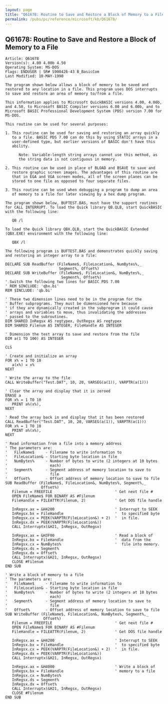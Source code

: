 ```yaml
---
layout: page
title: "Q61678: Routine to Save and Restore a Block of Memory to a File"
permalink: /pubs/pc/reference/microsoft/kb/Q61678/
---
```


## Q61678: Routine to Save and Restore a Block of Memory to a File

	Article: Q61678
	Version(s): 4.00 4.00b 4.50
	Operating System: MS-DOS
	Flags: ENDUSER | SR# S900426-43 B_BasicCom
	Last Modified: 10-MAY-1990
	
	The program shown below allows a block of memory to be saved and
	restored to any location in a file. This program uses DOS interrupts
	to save and restore an area of memory to/from a file.
	
	This information applies to Microsoft QuickBASIC versions 4.00, 4.00b,
	and 4.50, to Microsoft BASIC Compiler versions 6.00 and 6.00b, and to
	Microsoft BASIC Professional Development System (PDS) version 7.00 for
	MS-DOS.
	
	This routine can be used for several purposes:
	
	1. This routine can be used for saving and restoring an array quickly
	   to a file. BASIC PDS 7.00 can do this by using STATIC arrays in a
	   user-defined type, but earlier versions of BASIC don't have this
	   ability.
	
	      Note: Variable-length string arrays cannot use this method, as
	      the string data is not contiguous in memory.
	
	2. This routine can be used in place of BLOAD and BSAVE to save and
	   restore graphic screen images. The advantages of this routine are
	   that in EGA and VGA screen modes, all of the screen planes can be
	   stored to one file as opposed to four separate files.
	
	3. This routine can be used when debugging a program to dump an area
	   of memory to a file for later viewing by a hex dump program.
	
	The program shown below, BUFTEST.BAS, must have the support routines
	for CALL INTERRUPT. To load the Quick library QB.QLB, start QuickBASIC
	with the following line:
	
	   QB /l
	
	To load the Quick library QBX.QLB, start the QuickBASIC Extended
	(QBX.EXE) environment with the following line:
	
	   QBX /l
	
	The following program is BUFTEST.BAS and demonstrates quickly saving
	and restoring an integer array to a file:
	
	DECLARE SUB ReadBuffer (FileName$, FileLocation&, NumBytes%,_
	                        Segment%, Offset%)
	DECLARE SUB WriteBuffer (FileName$, FileLocation&, NumBytes%,_
	                         Segment%, Offset%)
	' Switch the following two lines for BASIC PDS 7.00
	' REM $INCLUDE: 'qbx.bi'
	REM $INCLUDE: 'qb.bi'
	
	' These two dimension lines need to be in the program for the
	' Buffer subprograms. They must be dimensioned here because
	' if they are dynamically created in the subprogram it could cause
	' arrays and variables to move, thus invalidating the addresses
	' passed to the subroutines.
	DIM SHARED InRegsx AS regtypex, OutRegsx AS regtypex
	DIM SHARED Filenum AS INTEGER, FileHandle AS INTEGER
	
	' Dimension the test array to save and restore from the file
	DIM a(1 TO 100) AS INTEGER
	
	CLS
	
	' Create and initialize an array
	FOR x% = 1 TO 10
	   a(x%) = x%
	NEXT
	
	' Write the array to the file
	CALL WriteBuffer("Test.DAT", 10, 20, VARSEG(a(1)), VARPTR(a(1)))
	
	' Clear the array and display that it is zeroed
	ERASE a
	FOR x% = 1 TO 10
	   PRINT a%(x%),
	NEXT
	
	' Read the array back in and display that it has been restored
	CALL ReadBuffer("Test.DAT", 10, 20, VARSEG(a(1)), VARPTR(a(1)))
	FOR x% = 1 TO 10
	   PRINT a%(x%),
	NEXT
	
	' Read information from a file into a memory address
	' The parameters are:
	'   FileName$     - Filename to write information to
	'   FileLocation& - Starting byte location in file
	'   NumBytes%     - Number of bytes to write (2 integers at 10 bytes
	'                   each)
	'   Segment%      - Segment address of memory location to save to
	'                   file
	'   Offset%       - Offset address of memory location to save to file
	SUB ReadBuffer (FileName$, FileLocation&, NumBytes%, Segment%,_
	                Offset%)
	   Filenum = FREEFILE                            ' Get next file #
	   OPEN FileName$ FOR BINARY AS #Filenum
	   FileHandle = FILEATTR(Filenum, 2)             ' Get DOS file handle
	
	   InRegsx.ax = &H4200                           ' Interrupt to SEEK
	   InRegsx.bx = FileHandle                       '  to specified byte
	   InRegsx.cx = PEEK(VARPTR(FileLocation&) + 2)  '  in file.
	   InRegsx.dx = PEEK(VARPTR(FileLocation&))
	   CALL Interruptx(&H21, InRegsx, OutRegsx)
	
	   InRegsx.ax = &H3F00                           ' Read a block of
	   InRegsx.bx = FileHandle                       '  data from the
	   InRegsx.cx = NumBytes%                        '  file into memory.
	   InRegsx.ds = Segment%
	   InRegsx.dx = Offset%
	   CALL Interruptx(&H21, InRegsx, OutRegsx)
	   CLOSE #Filenum
	END SUB
	
	' Write a block of memory to a file
	' The parameters are:
	'   FileName$     - Filename to write information to
	'   FileLocation& - Starting byte location in file
	'   NumBytes%     - Number of bytes to write (2 integers at 10 bytes
	'                   each)
	'   Segment%      - Segment address of memory location to save to
	'                   file
	'   Offset%       - Offset address of memory location to save to file
	SUB WriteBuffer (FileName$, FileLocation&, NumBytes%, Segment%,_
	                 Offset%)
	   Filenum = FREEFILE                            ' Get next file #
	   OPEN FileName$ FOR BINARY AS #Filenum
	   FileHandle = FILEATTR(Filenum, 2)             ' Get DOS file handle
	
	   InRegsx.ax = &H4200                           ' Interrupt to SEEK
	   InRegsx.bx = FileHandle                       '  to specified byte
	   InRegsx.cx = PEEK(VARPTR(FileLocation&) + 2)  '  in file.
	   InRegsx.dx = PEEK(VARPTR(FileLocation&))
	   CALL Interruptx(&H21, InRegsx, OutRegsx)
	
	   InRegsx.ax = &H4000                           ' Write a block of
	   InRegsx.bx = FileHandle                       ' memory to a file
	   InRegsx.cx = NumBytes%
	   InRegsx.ds = Segment%
	   InRegsx.dx = Offset%
	   CALL Interruptx(&H21, InRegsx, OutRegsx)
	   CLOSE #Filenum
	END SUB
